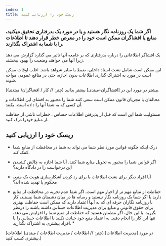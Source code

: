 ```yaml
---
index: 1
title: ریسک خود را ارزیابی کنید
---
```

### اگر شما یک روزنامه نگار هستید و یا در مورد یک بدرفتاری تحقیق میکنید، منابع یا افشاگران ممکن است خود را در معرض خطر قرار دهند تا اطلاعات را با شما به اشتراک بگذارند.

یک افشاگر اطلاعاتی را درباره بدرفتاری که بر جامعه آنها تاثیر می گذارد گزارش می دهد زیرا آنها می خواهند وضعیت را بهبود ببخشند.

این ممکن است شامل نشت اسناد داخلی، ضبط یا سایر شواهد باشد. اغلب اوقات ممکن است در مورد به اشتراک گذاری اطلاعات بدون اجازه، حتی در منافع عمومی مواجه شوند.

(بیشتر در مورد این در [افشاگران-مبتدی] بیشتر بدانید (چتر: // کار / افشاگران/ مبتدی).

مخالفان یا مجریان قانون ممکن است سعی کنند شما را مجبور به افشای این اطلاعات و آن کسی که به شما آنها را داده است، بکنند.

مسئولیت شما این است که قبل از پذیرفتن اطلاعات حساس ، خطرات ناشی از حفاظت از منابع خودرا درک کنید.

## ریسک خود را ارزیابی کنید

* درک اینکه چگونه قوانین مورد نظر شما می تواند به شما در محافظت از منابع شما کمک کند.

* اگر قوانین شما را مجبور به تحویل منابع شما کنند، آیا شما اجازه به چالش کشیدن این درخواست را در دادگاه دارید؟

* آیا افراد دیگر برای نشت اطلاعات یا برای رد کردن آشکارسازی هویت یک منبع، محکوم یا تهدید شده اند؟

* حفاظت از منابع مهم تر از اخبار مهم است. اگر شما عدم تجربه در محافظت ار منابع  دارید یا اگر شما یک روزنامه نگار نیستید و رسانه ها در میان دشمنان شما نیستند، کار با روزنامه نگاران حرفه ای که به آنها اعتماد دارید که ممکن است حفاظت بهتری برای حقوق قانونی و منابع برای مدیریت اطلاعات حساس داشته باشند را درنظر بگیرید. با این حال، اگر مطمئن هستید که حفاظت از منبع شما را افزایش می دهد، تنها این کار را انجام دهید. به اعتماد منبع خود خیانت نکنید یا اطلاعات حساس را با افراد بیشتری به اشتراک نگذارید. *

(در مورد [مدیریت اطلاعات] (چتر: // اطلاعات / مدیریت اطلاعات / مبتدی) اطلاعات بیشتری کسب کنید.)